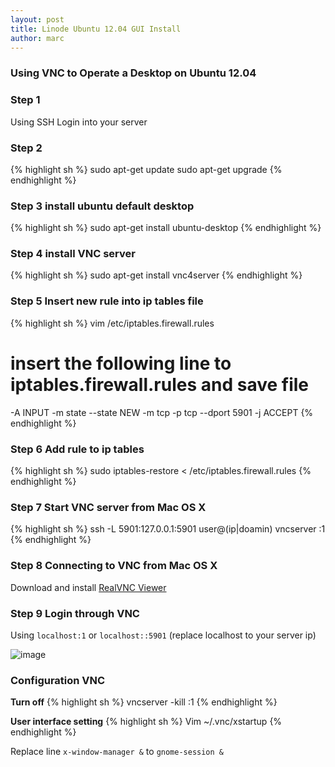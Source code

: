 ```yaml
---
layout: post
title: Linode Ubuntu 12.04 GUI Install
author: marc
---
```



### Using VNC to Operate a Desktop on Ubuntu 12.04

### Step 1
Using SSH Login into your server

### Step 2
{% highlight sh %}
sudo apt-get update
sudo apt-get upgrade
{% endhighlight %}

### Step 3 install ubuntu default desktop
{% highlight sh %}
sudo apt-get install ubuntu-desktop
{% endhighlight %}

### Step 4 install VNC server
{% highlight sh %}
sudo apt-get install vnc4server
{% endhighlight %}

### Step 5 Insert new rule into ip tables file
{% highlight sh %}
vim /etc/iptables.firewall.rules

# insert the following line to iptables.firewall.rules and save file
-A INPUT -m state --state NEW -m tcp -p tcp --dport 5901 -j ACCEPT
{% endhighlight %}

### Step 6 Add rule to ip tables
{% highlight sh %}
sudo iptables-restore < /etc/iptables.firewall.rules
{% endhighlight %}

### Step 7 Start VNC server from Mac OS X
{% highlight sh %}
ssh -L 5901:127.0.0.1:5901 user@(ip|doamin)
vncserver :1
{% endhighlight %}

### Step 8 Connecting to VNC from Mac OS X
Download and install [RealVNC Viewer ](http://www.realvnc.com/download/viewer/)

### Step 9 Login through VNC
Using `localhost:1` or `localhost::5901` (replace localhost to your server ip)

![image](https://d2mxuefqeaa7sj.cloudfront.net/s_1503B160B655F9A8BC0E173A0553541DB77E110D4077144DA7D711B9CF29A939_1452914534996_1657-vnc-3-2.png)

### Configuration VNC
**Turn off**
{% highlight sh %}
vncserver -kill :1
{% endhighlight %}

**User interface setting**
{% highlight sh %}
Vim ~/.vnc/xstartup
{% endhighlight %}

Replace line `x-window-manager &` to  `gnome-session &`
